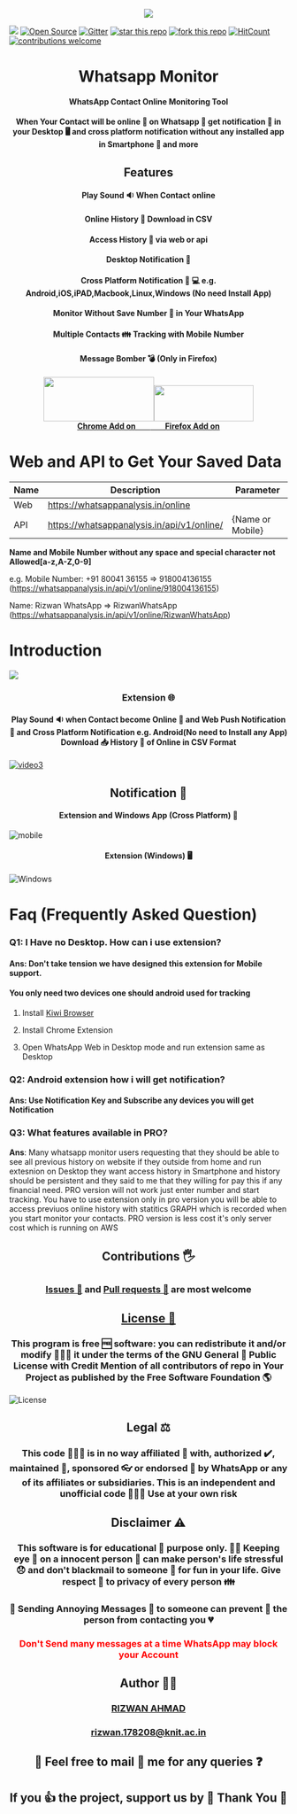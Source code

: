 <p align="center">


<img src="https://user-images.githubusercontent.com/29729380/78868276-3ef64f00-7a60-11ea-8231-9cf08908cdf6.png" >

 [![](https://img.shields.io/badge/Browser%20Extension-WhatsApp%20Online%20Monitor-green)](https://addons.mozilla.org/en-US/firefox/addon/whatsapp-online-monitor/)
     [![Open Source](https://badges.frapsoft.com/os/v1/open-source.svg?v=103)](https://opensource.org/)
              [![Gitter](https://badges.gitter.im/whatsapp-monitor/Chat.svg)](https://gitter.im/whatsapp-monitor/Chat?utm_source=badge&utm_medium=badge&utm_campaign=pr-badge)
[![star this repo](http://githubbadges.com/star.svg?user=rizwansoaib&repo=whatsapp-monitor)](https://github.com/rizwansoaib/whatsapp-monitor)
[![fork this repo](http://githubbadges.com/fork.svg?user=rizwansoaib&repo=whatsapp-monitor)](http://github.com/rizwansoaib/whatsapp-monitor/fork)
[![HitCount](http://hits.dwyl.io/rizwansoaib/whatsapp-monitor.svg)](http://hits.dwyl.io/rizwansoaib/whatsapp-monitor)
[![contributions welcome](https://img.shields.io/badge/contributions-welcome-brightgreen.svg?style=flat)](https://github.com/dwyl/esta/issues)

  
</p>




<h1 align="center" > Whatsapp Monitor </h1>
<h4 align="center">WhatsApp Contact Online Monitoring Tool</h4>


<h4 align="center" >When Your Contact will be online 🤳 on Whatsapp 👀  get notification 🔔 in your Desktop 🖥️ and  cross platform notification without any installed app in Smartphone 📱 and more </h4>

<h2 align="center" > Features </h2>
 
 <h4 align="center">Play Sound 🔉 When Contact online</h4 >
 <h4  align="center">Online History 📜 Download in CSV</h4 >
  <h4  align="center">Access History 📡 via web or api</h4 >
  <h4  align="center">Desktop Notification 🔔</h4 >
 <h4 align="center">Cross Platform Notification 📲 💻  e.g. Android,iOS,iPAD,Macbook,Linux,Windows (No need Install App)</h4 >
 <h4  align="center">Monitor Without Save Number 🔢 in Your WhatsApp</h4 >
  <h4  align="center">Multiple Contacts 👪 Tracking with Mobile Number</h4 >
 <h4  align="center">Message Bomber 💣 (Only in Firefox)</h4 >
 
 
 
   <h4  align="center">
 <a href="https://chrome.google.com/webstore/detail/online-monitor/emkoflhmeegjlabodebpfbkeicjppebi/"><img src="https://user-images.githubusercontent.com/29729380/84505020-a045d300-acda-11ea-9409-48e2ce88a4a1.png" height="80" width="200"></a><a href="https://addons.mozilla.org/en-US/firefox/addon/whatsapp-online-monitor/"><img src="https://user-images.githubusercontent.com/29729380/78387807-8cf0fa00-75fd-11ea-9ef4-b49550b192ca.png" height="65" width="180"></a>
 
 
 
 
 <br> 
 <a href="https://chrome.google.com/webstore/detail/online-monitor/emkoflhmeegjlabodebpfbkeicjppebi/">Chrome Add on &nbsp&nbsp&nbsp&nbsp&nbsp&nbsp         </a><a href="https://addons.mozilla.org/en-US/firefox/addon/whatsapp-online-monitor/"> &nbsp&nbsp&nbsp&nbsp      &nbsp&nbsp Firefox Add on</a>
</h4>






# Web and API to Get Your Saved Data
Name | Description | Parameter
|---|---|---|
| Web|https://whatsappanalysis.in/online | 
| API|https://whatsappanalysis.in/api/v1/online/ | {Name or Mobile}

**Name and Mobile Number without any space and special character not Allowed[a-z,A-Z,0-9]**

e.g. Mobile Number: +91 80041 36155 =>  918004136155 (https://whatsappanalysis.in/api/v1/online/918004136155)

  Name:  Rizwan WhatsApp => RizwanWhatsApp (https://whatsappanalysis.in/api/v1/online/RizwanWhatsApp)
  







# Introduction

[![](https://user-images.githubusercontent.com/29729380/83626193-b359f400-a5b2-11ea-87c9-ab6ab2e8376f.gif)](https://www.youtube.com/watch?v=Wwp_SAwKh0g)

<h3 align="center"> Extension 🌐 </h3>
<h4 align="center"> Play Sound 🔉 when Contact become Online 🤳  and Web  Push Notification 📳 and  Cross Platform Notification e.g. Android(No need to Install any App)  Download 📥 History 📜  of Online in CSV Format</h4>

[![video3](https://user-images.githubusercontent.com/29729380/83628741-9d4e3280-a5b6-11ea-8833-e228dfd6453b.png)
](https://www.youtube.com/watch?v=Wwp_SAwKh0g)


 

<h2 align="center"> Notification 🔕 </h2>
 
   <h4 align="center">Extension and Windows App (Cross Platform) 📳</h4>
   
![mobile](https://user-images.githubusercontent.com/29729380/74177733-5384b980-4c60-11ea-8b86-a40267588194.png)
  
   <h4 align="center">Extension (Windows) 🖥️</h4>
 
 ![Windows](https://user-images.githubusercontent.com/29729380/74180771-115e7680-4c66-11ea-9939-b9eca7e4b646.png)
  
  
  
# Faq (Frequently Asked Question)
 ### **Q1: I Have no Desktop. How can i use extension?**
   #### **Ans: Don't take tension we have designed this extension for Mobile support.**
#### **You only need two devices one should android used for tracking**

  1. Install [Kiwi Browser](https://play.google.com/store/apps/details?id=com.kiwibrowser.browser)
            
  2. Install Chrome Extension
            
  3. Open WhatsApp Web in Desktop mode and run extension same as Desktop
   
  ### **Q2: Android extension how i will get notification?**
   #### **Ans: Use Notification Key and Subscribe any devices you will get Notification**
   
   ### **Q3: What features available in PRO?**
   **Ans**: Many whatsapp monitor users requesting that they should be able to see all previous history on website if they outside from home and run extesnion on Desktop they want access history in Smartphone and history should be persistent 
   and they said to me that they willing for pay this if any financial need. 
   PRO version will not work just enter number and start tracking.
   You have to use extension only in pro version you will be able to access previuos online history with statitics GRAPH
   which is recorded when you start monitor your contacts. PRO version is less cost it's only server cost which is running on AWS


  
  
  
  
   
<h2 align="center" > Contributions 🖐️ <h2>
<h3 align="center" ><a href="https://github.com/rizwansoaib/whatsapp-monitor/issues"> Issues 🙋</a>
and <a href ="https://github.com/rizwansoaib/whatsapp-monitor/pulls"> Pull requests 📃</a> are most welcome </h3>
   
   
<h2 align="center" > <a href ="/LICENSE"> License 🧾 </a></h2>
<h3 align="center" > This program is free 🆓  software:  you can redistribute it and/or modify 👨🏻‍💻  it under the terms of 
         the GNU General 📢 Public License with Credit Mention of all contributors of repo in Your Project as published by the Free Software Foundation 🌎 </h3>

![License](https://user-images.githubusercontent.com/29729380/83224186-69c86e00-a19a-11ea-9783-37969dbf78b7.png)


<h2 align="center" > Legal ⚖️ </h2>
 <h3 align="center" >  This code 👨🏻‍💻  is in no way affiliated 🔗 with, authorized ✔️, maintained 🔀, sponsored 👓  or endorsed 👊 by WhatsApp or any of its affiliates or subsidiaries. This is an independent and unofficial code 🧑🏻‍💻 Use at your own risk </h3>
   
<h2 align="center" > Disclaimer ⚠️ </h2>
<h3 align="center" >  This software is for educational 🏫 purpose only. 🕵️‍♂️ Keeping eye 👀 on a innocent person 🙇 can make person's life stressful 😞 and don't blackmail to someone 📴 for fun in your life. Give respect 🙏 to privacy of every person 👪 </h3>
  
<h3 align="center" > 📨 Sending Annoying Messages 💋 to someone can prevent 📴 the person from contacting you 💔 </h3>
 
<h3 align="center" style="color:red">Don't Send many messages at a time WhatsApp may block your Account </h3>

   

<h2 align="center"> Author 🧑‍💻 </h2>    
<h3 align="center"> <a href="https://www.linkedin.com/in/rizwansoaib/">RIZWAN AHMAD</a> </h3>
<h3 align="center"> <a href="mailto:rizwan.178208@knit.ac.in">rizwan.178208@knit.ac.in</a>  </h3>                                    
<h2 align="center">      🤳  Feel free to mail 📨 me for any queries ❓ </h2> 
<h2 align="center"> If you 👍  the project, support us by 🌟 Thank You 🙏 </h2> 


